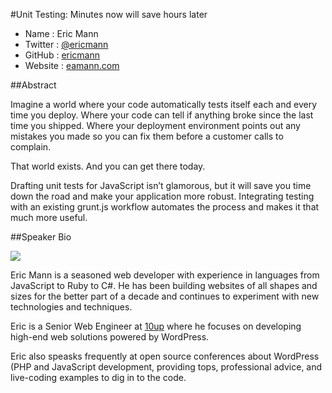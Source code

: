 #Unit Testing: Minutes now will save hours later

* Name      : Eric Mann
* Twitter   : [@ericmann](https://twitter.com/ericmann)
* GitHub    : [ericmann](https://github.com/ericmann)
* Website   : [eamann.com](http://eamann.com)

##Abstract

Imagine a world where your code automatically tests itself each and every time you deploy.  Where your code can tell if anything broke since the last time you shipped.  Where your deployment environment points out any mistakes you made so you can fix them before a customer calls to complain.

That world exists. And you can get there today.

Drafting unit tests for JavaScript isn’t glamorous, but it will save you time down the road and make your application more robust.  Integrating testing with an existing grunt.js workflow automates the process and makes it that much more useful.

##Speaker Bio

![](https://raw.github.com/cascadiajs/2013.cascadiajs.com/master/images/ericmann.png)

Eric Mann is a seasoned web developer with experience in languages from JavaScript to Ruby to C#.  He has been building websites of all shapes and sizes for the better part of a decade and continues to experiment with new technologies and techniques.

Eric is a Senior Web Engineer at [10up](http://10up.com) where he focuses on developing high-end web solutions powered by WordPress.

Eric also speasks frequently at open source conferences about WordPress (PHP and JavaScript development, providing tops, professional advice, and live-coding examples to dig in to the code.